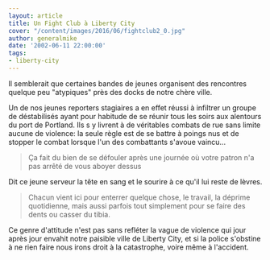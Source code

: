 ```yaml
---
layout: article
title: Un Fight Club à Liberty City
cover: "/content/images/2016/06/fightclub2_0.jpg"
author: generalmike
date: '2002-06-11 22:00:00'
tags:
- liberty-city
---
```


Il semblerait que certaines bandes de jeunes organisent des rencontres quelque peu "atypiques" près des docks de notre chère ville.

Un de nos jeunes reporters stagiaires a en effet réussi à infiltrer un groupe de déstabilisés ayant pour habitude de se réunir tous les soirs aux alentours du port de Portland. Ils s y livrent à de véritables combats de rue sans limite aucune de violence: la seule règle est de se battre à poings nus et de stopper le combat lorsque l'un des combattants s'avoue vaincu...

> Ça fait du bien de se défouler après une journée où votre patron n'a pas arrêté de vous aboyer dessus

Dit ce jeune serveur la tête en sang et le sourire à ce qu'il lui reste de lèvres.

> Chacun vient ici pour enterrer quelque chose, le travail, la déprime quotidienne, mais aussi parfois tout simplement pour se faire des dents ou casser du tibia.

Ce genre d'attitude n'est pas sans refléter la vague de violence qui jour après jour envahit notre paisible ville de Liberty City, et si la police s'obstine à ne rien faire nous irons droit à la catastrophe, voire même à l'accident.